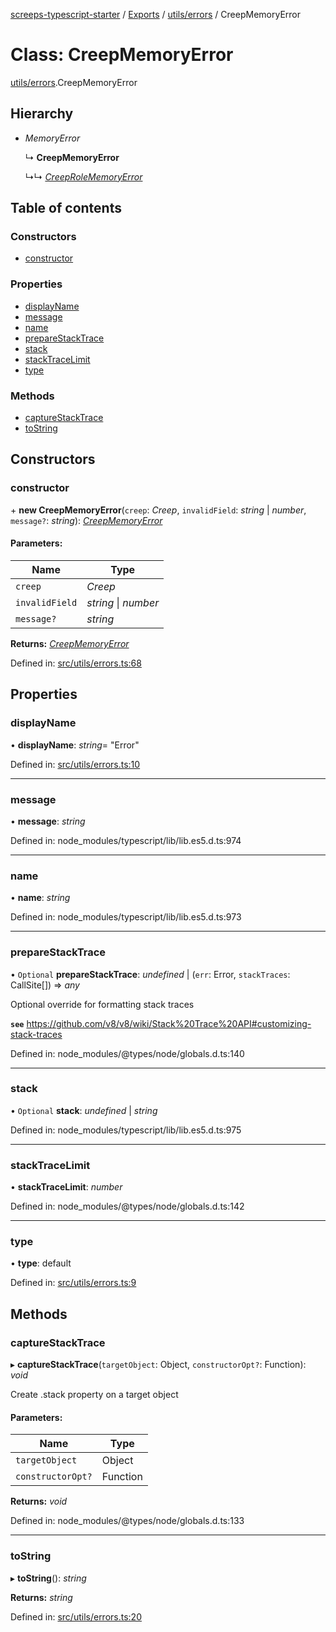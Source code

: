 [screeps-typescript-starter](../README.md) / [Exports](../modules.md) / [utils/errors](../modules/utils_errors.md) / CreepMemoryError

# Class: CreepMemoryError

[utils/errors](../modules/utils_errors.md).CreepMemoryError

## Hierarchy

* *MemoryError*

  ↳ **CreepMemoryError**

  ↳↳ [*CreepRoleMemoryError*](utils_errors.creeprolememoryerror.md)

## Table of contents

### Constructors

- [constructor](utils_errors.creepmemoryerror.md#constructor)

### Properties

- [displayName](utils_errors.creepmemoryerror.md#displayname)
- [message](utils_errors.creepmemoryerror.md#message)
- [name](utils_errors.creepmemoryerror.md#name)
- [prepareStackTrace](utils_errors.creepmemoryerror.md#preparestacktrace)
- [stack](utils_errors.creepmemoryerror.md#stack)
- [stackTraceLimit](utils_errors.creepmemoryerror.md#stacktracelimit)
- [type](utils_errors.creepmemoryerror.md#type)

### Methods

- [captureStackTrace](utils_errors.creepmemoryerror.md#capturestacktrace)
- [toString](utils_errors.creepmemoryerror.md#tostring)

## Constructors

### constructor

\+ **new CreepMemoryError**(`creep`: *Creep*, `invalidField`: *string* \| *number*, `message?`: *string*): [*CreepMemoryError*](utils_errors.creepmemoryerror.md)

#### Parameters:

Name | Type |
------ | ------ |
`creep` | *Creep* |
`invalidField` | *string* \| *number* |
`message?` | *string* |

**Returns:** [*CreepMemoryError*](utils_errors.creepmemoryerror.md)

Defined in: [src/utils/errors.ts:68](https://github.com/Baelyk/screeps/blob/c7b9358/src/utils/errors.ts#L68)

## Properties

### displayName

• **displayName**: *string*= "Error"

Defined in: [src/utils/errors.ts:10](https://github.com/Baelyk/screeps/blob/c7b9358/src/utils/errors.ts#L10)

___

### message

• **message**: *string*

Defined in: node_modules/typescript/lib/lib.es5.d.ts:974

___

### name

• **name**: *string*

Defined in: node_modules/typescript/lib/lib.es5.d.ts:973

___

### prepareStackTrace

• `Optional` **prepareStackTrace**: *undefined* \| (`err`: Error, `stackTraces`: CallSite[]) => *any*

Optional override for formatting stack traces

**`see`** https://github.com/v8/v8/wiki/Stack%20Trace%20API#customizing-stack-traces

Defined in: node_modules/@types/node/globals.d.ts:140

___

### stack

• `Optional` **stack**: *undefined* \| *string*

Defined in: node_modules/typescript/lib/lib.es5.d.ts:975

___

### stackTraceLimit

• **stackTraceLimit**: *number*

Defined in: node_modules/@types/node/globals.d.ts:142

___

### type

• **type**: default

Defined in: [src/utils/errors.ts:9](https://github.com/Baelyk/screeps/blob/c7b9358/src/utils/errors.ts#L9)

## Methods

### captureStackTrace

▸ **captureStackTrace**(`targetObject`: Object, `constructorOpt?`: Function): *void*

Create .stack property on a target object

#### Parameters:

Name | Type |
------ | ------ |
`targetObject` | Object |
`constructorOpt?` | Function |

**Returns:** *void*

Defined in: node_modules/@types/node/globals.d.ts:133

___

### toString

▸ **toString**(): *string*

**Returns:** *string*

Defined in: [src/utils/errors.ts:20](https://github.com/Baelyk/screeps/blob/c7b9358/src/utils/errors.ts#L20)
